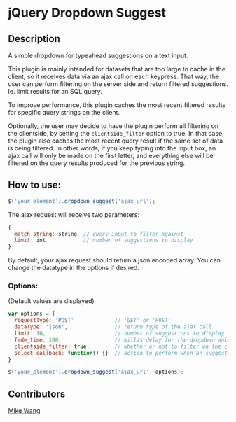 jQuery Dropdown Suggest
=======================

## Description

A simple dropdown for typeahead suggestions on a text input.

This plugin is mainly intended for datasets that are too large to cache in the client, so it receives data via an ajax call on each keypress.
That way, the user can perform filtering on the server side and return filtered suggestions. Ie. limit results for an SQL query.

To improve performance, this plugin caches the most recent filtered results for specific query strings on the client.

Optionally, the user may decide to have the plugin perform all filtering on the clientside, by setting the `clientside_filter` option to true.
In that case, the plugin also caches the most recent query result if the same set of data is being filtered. In other words, if you keep typing into the input box, an ajax call will only be made on the first letter, and everything else will be filtered on the query results produced for the previous string.

## How to use:

```javascript
$('your_element').dropdown_suggest('ajax_url');
```

The ajax request will receive two parameters:

```javascript
{
  match_string: string  // query input to filter against
  limit: int            // number of suggestions to display
}
```

By default, your ajax request should return a json encoded array. You can change the datatype in the options if desired.

### Options:

(Default values are displayed)

```javascript
var options = {
  requestType: 'POST'             // 'GET' or 'POST'
  dataType: 'json',               // return type of the ajax call
  limit: 10,                      // number of suggestions to display in the dropdown
  fade_time: 100,                 // millis delay for the dropdown animation. If you don't want an animation, use 0
  clientside_filter: true,        // whether or not to filter on the clientside. Set to false if you are filtering your data in the ajax call
  select_callback: function() {}  // action to perform when an suggestion item is selected
}

$('your_element').dropdown_suggest('ajax_url', options);
```

## Contributors

[Mike Wang](https://github.com/mzw4)